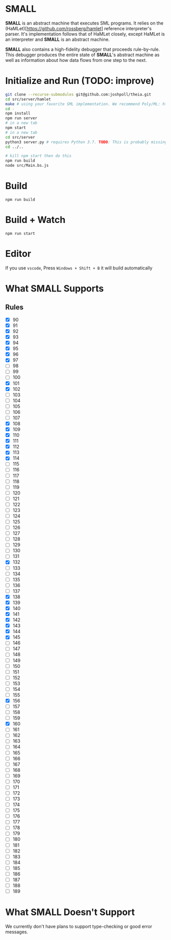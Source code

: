 # SMALL

**SMALL** is an abstract machine that executes SML programs. It relies on the
(HaMLet)[https://github.com/rossberg/hamlet] reference interpreter's parser. It's implementation
follows that of HaMLet closely, except HaMLet is an interpreter and **SMALL** is an abstract
machine.

**SMALL** also contains a high-fidelity debugger that proceeds rule-by-rule. This debugger produces
the entire state of **SMALL**'s abstract machine as well as information about how data flows from
one step to the next.

# Initialize and Run (TODO: improve)
```sh
git clone --recurse-submodules git@github.com:joshpoll/theia.git
cd src/server/hamlet
make # using your favorite SML implementation. We recommend Poly/ML: https://www.polyml.org/index.html
cd -
npm install
npm run server
# in a new tab
npm start
# in a new tab
cd src/server
python3 server.py # requires Python 3.7. TODO: This is probably missing some dependencies right now.
cd ../..

# kill npm start then do this
npm run build
node src/Main.bs.js
```

# Build
```
npm run build
```

# Build + Watch

```
npm run start
```

# Editor
If you use `vscode`, Press `Windows + Shift + B` it will build automatically


# What **SMALL** Supports

## Rules
- [x] 90
- [x] 91
- [x] 92
- [x] 93
- [x] 94
- [x] 95
- [x] 96
- [x] 97
- [ ] 98
- [ ] 99
- [ ] 100
- [x] 101
- [x] 102
- [ ] 103
- [ ] 104
- [ ] 105
- [ ] 106
- [ ] 107
- [x] 108
- [x] 109
- [x] 110
- [x] 111
- [x] 112
- [x] 113
- [x] 114
- [ ] 115
- [ ] 116
- [ ] 117
- [ ] 118
- [ ] 119
- [ ] 120
- [ ] 121
- [ ] 122
- [ ] 123
- [ ] 124
- [ ] 125
- [ ] 126
- [ ] 127
- [ ] 128
- [ ] 129
- [ ] 130
- [ ] 131
- [x] 132
- [ ] 133
- [ ] 134
- [ ] 135
- [ ] 136
- [ ] 137
- [x] 138
- [x] 139
- [x] 140
- [x] 141
- [x] 142
- [x] 143
- [x] 144
- [x] 145
- [ ] 146
- [ ] 147
- [ ] 148
- [ ] 149
- [ ] 150
- [ ] 151
- [ ] 152
- [ ] 153
- [ ] 154
- [ ] 155
- [x] 156
- [ ] 157
- [ ] 158
- [ ] 159
- [x] 160
- [ ] 161
- [ ] 162
- [ ] 163
- [ ] 164
- [ ] 165
- [ ] 166
- [ ] 167
- [ ] 168
- [ ] 169
- [ ] 170
- [ ] 171
- [ ] 172
- [ ] 173
- [ ] 174
- [ ] 175
- [ ] 176
- [ ] 177
- [ ] 178
- [ ] 179
- [ ] 180
- [ ] 181
- [ ] 182
- [ ] 183
- [ ] 184
- [ ] 185
- [ ] 186
- [ ] 187
- [ ] 188
- [ ] 189

# What **SMALL** Doesn't Support
We currently don't have plans to support type-checking or good error messages.
